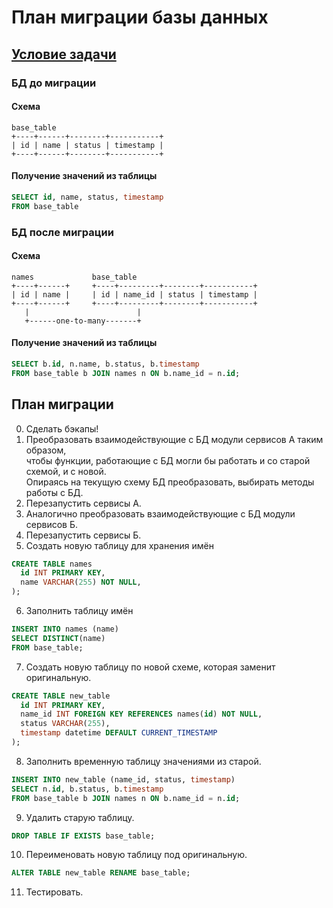 # План миграции базы данных

## [Условие задачи](https://github.com/nkhaldi/Python/blob/master/saber/Task.md)

### БД до миграции
#### Cхема
```
base_table
+----+------+--------+-----------+
| id | name | status | timestamp |
+----+------+--------+-----------+
```
#### Получение значений из таблицы
```sql
SELECT id, name, status, timestamp
FROM base_table
```

### БД после миграции
#### Cхема
```
names             base_table
+----+------+     +----+---------+--------+-----------+
| id | name |     | id | name_id | status | timestamp |
+----+------+     +----+---------+--------+-----------+
   |                        |
   +------one-to-many-------+
```

#### Получение значений из таблицы
```sql
SELECT b.id, n.name, b.status, b.timestamp
FROM base_table b JOIN names n ON b.name_id = n.id;
```

## План миграции
0. Сделать бэкапы!<br>
1. Преобразовать взаимодействующие с БД модули сервисов А таким образом,<br>
чтобы функции, работающие с БД могли бы работать и со старой схемой, и с новой.<br>
Опираясь на текущую схему БД преобразовать, выбирать методы работы с БД.<br>
2. Перезапустить сервисы А.<br>
3. Аналогично преобразовать взаимодействующие с БД модули сервисов Б.<br>
4. Перезапустить сервисы Б.<br>
5. Создать новую таблицу для хранения имён<br>
```sql
CREATE TABLE names
  id INT PRIMARY KEY,
  name VARCHAR(255) NOT NULL,
);
```
6. Заполнить таблицу имён<br>
```sql
INSERT INTO names (name)
SELECT DISTINCT(name)
FROM base_table;
```
7. Создать новую таблицу по новой схеме, которая заменит оригинальную.<br>
```sql
CREATE TABLE new_table
  id INT PRIMARY KEY,
  name_id INT FOREIGN KEY REFERENCES names(id) NOT NULL,
  status VARCHAR(255),
  timestamp datetime DEFAULT CURRENT_TIMESTAMP
);
```
8. Заполнить временную таблицу значениями из старой.<br>
```sql
INSERT INTO new_table (name_id, status, timestamp)
SELECT n.id, b.status, b.timestamp
FROM base_table b JOIN names n ON b.name_id = n.id;
```
9. Удалить старую таблицу.<br>
```sql
DROP TABLE IF EXISTS base_table;
```
10. Переименовать новую таблицу под оригинальную.<br>
```sql
ALTER TABLE new_table RENAME base_table;
```
11. Тестировать.
